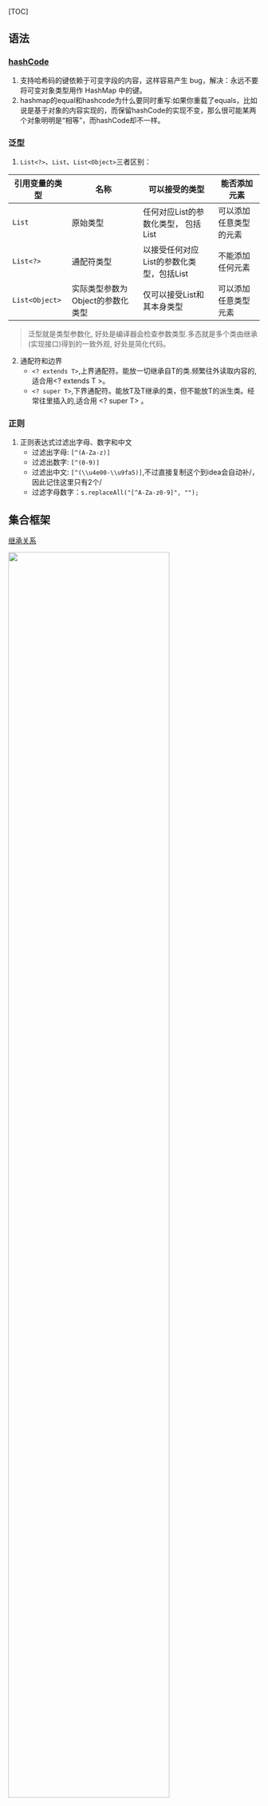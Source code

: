  [TOC] 

## 语法

### [hashCode](https://www.ibm.com/developerworks/cn/java/j-5things3/index.html?ca=drs-)

1. 支持哈希码的键依赖于可变字段的内容，这样容易产生 bug，解决：永远不要将可变对象类型用作 HashMap 中的键。
2. hashmap的equal和hashcode为什么要同时重写:如果你重载了equals，比如说是基于对象的内容实现的，而保留hashCode的实现不变，那么很可能某两个对象明明是“相等”，而hashCode却不一样。

### 泛型

1. `List<?>`、`List`、`List<Object>`三者区别：

| 引用变量的类型 | 名称                             | 可以接受的类型                           | 能否添加元素           |
| -------------- | -------------------------------- | ---------------------------------------- | ---------------------- |
| `List`         | 原始类型                         | 任何对应List的参数化类型， 包括List      | 可以添加任意类型的元素 |
| `List<?>`      | 通配符类型                       | 以接受任何对应List的参数化类型，包括List | 不能添加任何元素       |
| `List<Object>` | 实际类型参数为Object的参数化类型 | 仅可以接受List和其本身类型               | 可以添加任意类型元素   |

> 泛型就是类型参数化, 好处是编译器会检查参数类型.多态就是多个类由继承(实现接口)得到的一致外观, 好处是简化代码。

2. 通配符和边界
   - `<? extends T>`,上界通配符。能放一切继承自T的类.频繁往外读取内容的,适合用<? extends T >。
   - `<? super T>`,下界通配符。能放T及T继承的类，但不能放T的派生类。经常往里插入的,适合用 <? super T> 。

### 正则

1. 正则表达式过滤出字母、数字和中文
   - 过滤出字母: `[^(A-Za-z)]`
   - 过滤出数字: `[^(0-9)]`
   - 过滤出中文: `[^(\\u4e00-\\u9fa5)]`,不过直接复制这个到idea会自动补/，因此记住这里只有2个/
   - 过滤字母数字：`s.replaceAll("[^A-Za-z0-9]", ""); `

## 集合框架

[继承关系](https://segmentfault.com/a/1190000014240704)

   <img src="https://github.com/xuzhuang1996/MyJava/blob/master/img/面试/collect.jpeg" width=80% height=80% />

### List

1. 特点：有序，存储顺序与取出顺序一致。

#### ArrayList

1. 结构图7：

   <img src="https://github.com/xuzhuang1996/MyJava/blob/master/img/面试/7ArrayList.png" width=80% height=80% />

2. 实现了List接口，可以List基本操作；实现了RandomAccess接口，作为一个标识，表示可以快速随机访问元素。

3. 底层数组，线程不安全。将数据存在Object[] elementData中。

4. `add(E e)`方法：

   - 检查一下数组的容量是否足够：size+1即当前增加元素所需要的容量minCapacity，如果是增加的第一个元素，设置minCapacity为默认10。
   - 所需容量minCapacity与当前容量elementData.length比较，如果数组长度不够，扩容1.5倍。如果还小，扩充为minCapacity。返回`Arrays.copyOf(elementData, newCapacity);`而Arrays.copyOf底层是System.arraycopy。

5. `remove(int index)`方法，跟`add(int index,E element)`一样，底层元素移动都是System.arraycopy实现。删除元素时不会减少容量，若减少容量则调用trimToSize()

#### 线程安全的ArrayList

1. Collections.synchronizedList(list)

   1. 在所有方法都加关键字，另外官方文档是建议我们在遍历的时候加锁处理的。

      List list = Collections.synchronizedList(new ArrayList());
         synchronized (list) {
            Iterator i = list.iterator(); // Must be in synchronized block
            while (i.hasNext())
      	  foo(i.next());
         }
         //因为该方法没加锁
         @Override
         public Iterator<T> iterator() {
             return backingList.iterator();
         }

2. CopyOnWriteArrayList

   1. add(E)时直接用ReentrantLock锁住代码块。拷贝一份新的，指向原数组，并且使用volatile修饰数组来保证修改后的可见性。

      private transient volatile Object[] array;

   2. add(int,E)同样用该锁，然后按index分2部分进行copy出一份新的数组进行相关的操作，在执行完修改操作后将原来集合指向新的集合来完成修改操作；

3. 特性：

   1. synchronizedList适合对数据要求较高的情况，但是因为读写全都加锁，所有效率较低。
   2. CopyOnWriteArrayList效率较高，适合读多写少的场景，因为在读的时候读的是旧集合，所以它的实时性不高。

#### LinkedList

1. 结构图8：

   <img src="https://github.com/xuzhuang1996/MyJava/blob/master/img/面试/8LinkedList.png" width=80% height=80% />

2. 实现了List接口，可以List基本操作；实现了Deque接口，可以操作队列。没有实现RandomAccess接口，不可快速随机访问元素。

3. 底层双向链表，线程不安全。注意：双向链表不是循环链表，只能说节点有前指针与后指针。

4. `add(E e)`方法，往链表最后添加元素。

5. `get(int index)`方法：如果下标小于长度的一半就从头遍历，否则从尾遍历。set方法类似。

### Vector

1. 底层数组，线程安全。扩容是直接扩一倍。

### 总结

1. 查询多用ArrayList，增删多用LinkedList
2. 实现了RandomAccess接口的list，优先选择普通for循环
3. 未实现RandomAccess接口的ist， 优先选择iterator遍历
4. [ArrayList与LinkedList的对比](https://github.com/Snailclimb/JavaGuide/blob/master/%E9%9D%A2%E8%AF%95%E5%BF%85%E5%A4%87/%E7%BE%8E%E5%9B%A2-%E8%BF%9B%E9%98%B6%E7%AF%87.md#%E4%B8%89-%E8%81%8A%E8%81%8A-java-%E4%B8%AD%E7%9A%84%E9%9B%86%E5%90%88%E5%90%A7%EF%BC%81)

### Set

1. 特点：元素不可重复。

#### HashSet

1. 底层哈希表，即一个数组，其中元素为链表。

#### TreeSet

1. 底层红黑树。

#### LinkedHashSet

1. 底层哈希表与链表组成。

### Map

1. Collections.unmodifiableMap(cache);返回一个不可修改的视图
1. [红黑树](http://www.sohu.com/a/201923614_466939)特性：
   - 根节点总是黑色的；
   - 每个叶子节点都是红色
   - 如果节点是红色的，则它的父子节点必须是黑色；
   - [从根节点到叶节点或空子节点的每条路径，必须包含相同数目的黑色节点](https://www.cnblogs.com/CarpenterLee/p/5503882.html)

#### HashMap

1. 结构图

   <img src="https://github.com/xuzhuang1996/MyJava/blob/master/img/面试/9Hashmap.png" width=80% height=80% />

2. 为何红黑树？我的理解：

   1. 不光是为了存储，更多的是为了建立索引树，便于搜索。
   2. 常见的二叉搜索树，一般容易极端情况退化成链表；而平衡树好，但是每次插入容易旋转啥的，很费时；现在红黑树调整可以分为两类：一类是颜色调整，即改变某个节点的颜色；另一类是结构调整，集改变检索树的结构关系,不完全L树的平衡条件的，即每个节点的左子树和右子树的高度最多差1的二叉查找树。红黑是用非严格的平衡来换取增删节点时候旋转次数的降低。O(㏒(n))

3. 底层数组+链表(拉链法)，即散列表

4. Hashmap的扩容需要满足两个条件：当前数据存储的数量（即size()）大小必须大于等于阈值；当前加入的数据是否发生了hash冲突

5. `put(K key,V value)`方法。

   - 以key计算哈希值,这里面的key.hashCode()是Object方法，就是任何对象都有一个哈希码hashCode。接着计算`hashCode^hashCode>>>16`，才是最终的哈希值。下面解释这样计算的原因。

         static final int hash(Object key) {
             int h;
             return (key == null) ? 0 : (h = key.hashCode()) ^ (h >>> 16);
         }

    - 接着，执行put操作。散列表容量n,而哈希值范围很广，为了将哈希值缩小范围正好对应在[0,n-1]上做数组下标，采用&运算，这样不管哈希值多大，高于n的二进制位全部为0，计算的结果就在[0,n-1]。现在解释`hashCode^hashCode>>>16`，如果很多哈希码高位差异大而低位相同，直接计算`(n - 1) & hash`的值相同的情况会增加，导致碰撞概率增大。而这样计算后，此时的低位实际上是高位与低位的结合，增加了随机性。

#### ConCurrentHashMap

1. 特性：

   - JDK1.8底层是链表+数组+红黑树
   - 支持高并发的访问和更新，线程安全
   - 检索操作不用加锁，get方法非阻塞
   - key和value都不允许为null

    >Hashtable是在每个方法上都加上了Synchronized完成同步，效率低下。1.8的ConcurrentHashMap通过在部分加锁和利用CAS算法来实现同步。1.7是采用分段锁。

2. [在原先HashMap的基础上采取的方案](https://www.jianshu.com/p/c0642afe03e0)。

## NIO流

1. Non-blocking，与IO的区别：
   - IO是面向流的，NIO是面向缓冲区的。
   - IO流是阻塞的，NIO流是不阻塞的。NIO中，一个线程请求写入一些数据到某通道，但不需要等待它完全写入，这个线程同时可以去做别的事情,真正的IO操作是内核线程。而IO则是：当一个线程调用read() 或 write()时，该线程被阻塞，直到有一些数据被读取，或数据完全写入。该线程在此期间不能再干任何事情了
   - [NIO的核心是selector中的事件通知](http://www.fanyeong.com/2016/09/19/%E5%AF%B9nio%E7%9A%84%E4%B8%80%E7%82%B9%E7%90%86%E8%A7%A3/).
     - 在BIO中,每来一个连接请求，服务器都将分配一个线程来处理这个连接，这个线程专门用来处理读写等事件，直到连接关闭。阻塞并不是IO读写，而是在IO等待。
     - 而NIO中每次来连接都丢给专门处理连接的线程来将请求注册到Selectors，即一个线程用于接受请求；一个线程池用于（或者自己新建一个线程）处理请求——完成读写数据的操作
   - Selectors（选择器）。选择器用于使用单个线程处理多个通道。线程之间的切换对于操作系统来说是昂贵的。 选择器是一个可以监视多个通道的对象，使用Selector的话，我们必须把Channel注册到Selector上，然后就可以调用Selector的select()方法。这个方法会进入阻塞，直到有一个channel的状态符合条件。当方法返回后，线程可以处理这些事件

### 原理

1. [来源1](https://tech.meituan.com/2016/11/04/nio.html)

2. [来源2](https://segmentfault.com/a/1190000003063859) 

3. 文件描述符fd

   1. 文件描述符在形式上是一个非负整数,它是一个索引值，指向内核为每一个进程所维护的**该进程打开文件的记录表**。
   2. 当程序打开一个现有文件或者创建一个新文件时，内核向进程返回一个文件描述符。

4. 首先缓存IO的过程：

   1. 等待数据准备。数据会先被拷贝到操作系统内核的缓冲区中
   2. 将数据从内核拷贝到进程中 ，即从操作系统内核的缓冲区拷贝到应用程序的地址空间。

5. 而NIO的工作原理是：当用户进程发出read操作时，如果kernel中的数据还没有准备好，那么它并不会block用户进程，而是立刻返回一个error。从用户进程角度讲 ，它发起一个read操作后，并不需要等待，而是马上就得到了一个结果。因此，用户进程需要不断的主动询问kernel数据好了没有。

6. 而在kernel内核内部，用单个process处理所有IO请求，即不断的轮询所负责的所有socket，当某个socket有数据准备好了，就通知用户进程：

   2. 当用户进程调用了selector.select，没有事件到来，那么整个进程会被block。而同时，kernel会“监视”所有selector负责的socket。
   3. 如果有事件到来，即任何一个socket中的数据准备好了，将执行系统调用（Linux 2.6之前是select、poll，2.6之后是epoll）。新事件到来的时候，会在selector上注册标记位，标示可读、可写或者有连接到来。这个时候用户进程再调用read操作，将数据从kernel拷贝到用户进程

    >select是阻塞的，无论是通过操作系统的通知（epoll）还是不停的轮询(select，poll)，这个函数是阻塞的。所以你可以放心大胆地在一个while(true)里面调用这个函数而不用担心CPU空转。

7. select，poll，epoll都是**IO多路复用**的机制，但本质上都是同步I/O，而异步I/O则无需自己负责进行读写.

   1. `int select (int n, fd_set *readfds, fd_set *writefds, fd_set *exceptfds, struct timeval *timeout);`底层数组
      1. select监视writefds、readfds、和exceptfds。
      2. 调用后select函数会阻塞，直到有描述符就绪（有数据 可读、可写、或者有except），或者超时（timeout指定等待时间，如果立即返回设为null即可），函数返回。当select函数返回后，可以通过遍历fdset，来找到就绪的描述符。
      3. 缺点在于单个进程能够监视的文件描述符的数量存在最大限制,Linux上一般为1024
   2. poll,和select函数一样，poll返回后，需要轮询pollfd来获取就绪的描述符。select和poll都需要在返回后，通过遍历文件描述符来获取已经就绪的socket。事实上，同时连接的大量客户端在一时刻可能只有很少的处于就绪状态，因此随着监视的描述符数量的增长，其效率也会线性下降。底层链表。
   3. epoll。底层红黑树
      1. `int epoll_create(int size);`,创建一个epoll的句柄，参数size并不是限制了epoll所能监听的描述符最大个数，只是对内核初始分配内部数据结构的一个建议
      2. `int epoll_ctl(int epfd, int op, int fd, struct epoll_event *event)；`对指定描述符fd执行op操作，将描述符和感兴趣的事件注册到epoll实例，即红黑树进行增删改
      3. `int epoll_wait(int epfd, struct epoll_event * events, int maxevents, int timeout);`阻塞等待IO事件,返回需要处理的事件数目，并会将就绪的描述符存储到events参数中。如返回0表示已超时。
   4. epoll对上面2个的缺点处理：
      1. 监视的描述符数量不受限制，就是树的大小。
      1. 遍历：epoll事先通过epoll_ctl()来注册一个文件描述符，一旦基于某个文件描述符就绪时，内核会采用类似callback的回调机制，迅速激活这个文件描述符，当进程调用epoll_wait() 时便得到通知。此处去掉了遍历文件描述符，而是通过监听回调的的机制。

### Channel

[来源](https://mp.weixin.qq.com/s?__biz=MzU4NDQ4MzU5OA==&mid=2247483966&idx=1&sn=d5cf18c69f5f9ec2aff149270422731f&chksm=fd98545fcaefdd49296e2c78000ce5da277435b90ba3c03b92b7cf54c6ccc71d61d13efbce63#rd)

1. FileChannel： 用于文件的数据读写。使用：
   - 开启FileChannel。无法直接打开抽象类FileChannel，需要通过 InputStream，OutputStream或RandomAccessFile获取FileChannel。
   - 从FileChannel读取数据read()/写入数据write()
   - 关闭FileChannel
2. DatagramChannel： 用于UDP的数据读写
   - 获取DataGramChannel
   - 接收/发送消息
3. SocketChannel： 用于TCP的数据读写，一般是客户端实现

  - 通过SocketChannel连接到远程服务器
  - 创建读数据/写数据缓冲区对象来读取服务端数据或向服务端发送数据
  - 关闭SocketChannel

4. ServerSocketChannel: 允许我们监听TCP链接请求，每个请求会创建会一个SocketChannel，一般是服务器实现

   - 通过ServerSocketChannel 绑定ip地址和端口号

   - 通过ServerSocketChannelImpl的accept()方法创建一个SocketChannel对象用户从客户端读/写数据

   - 创建读数据/写数据缓冲区对象来读取客户端数据或向客户端发送数据

   - 关闭SocketChannel和ServerSocketChannel

     >非阻塞模式.在使用传统的ServerSocket和Socket的时候,很多时候程序是会阻塞的,比如 serversocket.accept()的时候都会阻塞 accept()方法除非等到客户端socket的连接或者被异常中断,否则会一直等待下去;在ServerSocket与Socket的方式中 服务器端往往要为每一个客户端(socket)分配一个线程,而每一个线程都有可能处于长时间的阻塞状态中.而过多的线程也会影响服务器的性能;在JDK1.4引入了非阻塞的通信方式,这样使得服务器端只需要一个线程就能处理所有客户端socket的请求

5. Scatter / Gather

   - Scatter: 从一个Channel读取的信息分散到N个缓冲区中(Buufer)

         ByteBuffer header = ByteBuffer.allocate(128);
          ByteBuffer body = ByteBuffer.allocate(128);
          ByteBuffer [] array = {header,body}
          channel.read(array);
          //read()方法内部会负责把数据按顺序写进传入的buffer数组内。一个buffer写满后，接着写到下一个buffer中。
          //举个例子，假如通道中有200个字节数据，那么header会被写入128个字节数据，body会被写入72个字节数据；

   - Gather: 将N个Buffer里面内容按照顺序发送到一个Channel.

     >无论是scatter还是gather操作，都是按照buffer在数组中的顺序来依次读取或写入的

6. 通道之间的数据传输。以上都是通道与缓冲的传输，通道之间可以传输。在Java NIO中如果一个channel是FileChannel类型的，那么他可以直接把数据传输到另一个channel。

### Selector（选择器）

[来源](https://mp.weixin.qq.com/s?__biz=MzU4NDQ4MzU5OA==&mid=2247483970&idx=1&sn=d5e2b133313b1d0f32872d54fbdf0aa7&chksm=fd985423caefdd354b587e57ce6cf5f5a7bec48b9ab7554f39a8d13af47660cae793956e0f46#rd)

1. 用于检查一个或多个NIO Channel（通道）的状态是否处于可读、可写。使用Selector的好处在于： 使用更少的线程来就可以来处理通道了， 相比使用多个线程，避免了线程上下文切换带来的开销。

2. SelectionKey表示了一个特定的通道对象和一个特定的选择器对象之间的注册关系.
   - `OP_CONNECT`,连接就绪
   - `OP_ACCEPT`,接收就绪
   - `OP_READ`,读就绪
   - `OP_WRITE`, 写就绪
3. select(),返回的int值表示有多少通道已经就绪
   - int select()：阻塞到至少有一个通道在你注册的事件上就绪了。
   - int select(long timeout)：和select()一样，但最长阻塞时间为timeout毫秒。
   - int selectNow()：非阻塞，只要有通道就绪就立刻返回。
4. 一旦调用select()方法，并且返回值不为0时，则 可以通过调用Selector的selectedKeys()方法来访问已选择键集合 。`Set selectedKeys=selector.selectedKeys(); `,进而可以放到和某SelectionKey关联的Selector和Channel

### 问题：

- System.out.println()是什么？println是PrintStream的一个方法。out是一个静态PrintStream类型的成员变量，System是一个java.lang包中的类，用于和底层的操作系统进行交互。
- File类，它主要用于知道一个文件的属性，读写权限，大小等信息
- RandomAccessFile，它在java.io包中是一个特殊的类，既不是输入流也不是输出流，它两者都可以做到。


### AIO

1. 特点：
   - 读完后通知
   - 不会加快IO，只是读完后进行通知
   - 使用回调函数，进行业务处理。能够胜任那些重量级，读写过程长的任务

## Java8

### Lambda

#### 应用

1. 前提：

   1. 方法的参数或者局部变量类型必须为接口。抽象类都不行
   2. 接口中有且仅有一个抽象方法。（equal方法因为object已实现不算，default修饰的方法也不算）

2. lambda例子

       //最初。匿名的内部类不能访问外部的索引值。如果只是一个值，没有修改过，那是可以访问的，但是如果修改过就不能使用，即需要final，即使不声明，也不能修改。
       ExecutorService executorService = Executors.newFixedThreadPool(10);
       for(int i = 0; i < 5; i++) {
         int temp = i;
         executorService.submit(new Runnable() {
           public void run() {
             //If uncommented the next line will result in an error
             //System.out.println("Running task " + i); 
             //local variables referenced from an inner class must be final or effectively final
       
             System.out.println("Running task " + temp); 
           }
         });
       }
       executorService.shutdown();
       
       //一次演变
       ExecutorService executorService = Executors.newFixedThreadPool(10)；            
       IntStream.range(0, 5)
        .forEach(i -> 
          executorService.submit(new Runnable() {
            public void run() {
              System.out.println("Running task " + i); 
            }
          }));
       executorService.shutdown();
       
       //二次演变
       IntStream.range(0, 5)
                .forEach(i -> executorService.submit(() -> System.out.println("Running task " + i)));

3. 将一个list中所有元素合在一起：不用reduce

       names.stream()
            .collect(Collectors.joining(", "))

4. 尽管lambda 表达式没有任何错误，但它的语法对于当前这个任务而言过于复杂。为了理解 (parameters) -> body 的用途，我们需要进入 body（在 -> 的右侧）来查看该形参发生了什么。如果该lambda表达式没有对该形参执行任何实际操作，则付出的努力就白费了。在此情况下，将传递 lambda 表达式替换为方法引用会比较有益。

       numbers.stream()
              .forEach(e -> System.out.println(e));
       //方法引用  
       numbers.stream()
              .forEach(System.out::println);

   如果 lambda 表达式的目的仅是将一个形参传递给实例方法，那么可以将它替换为实例上的方法引用

         e -> this.increment(e)
         this::increment

   如果传递表达式要传递给静态方法，可以将它替换为类上的方法引用

         e -> Integer.valueOf(e)
         Integer::valueOf

   如果形参是方法调用的目标,跟静态类似

         .map(e -> e.doubleValue())
         className::doubleValue

    一个构造函数调用

         .collect(toCollection(() -> new LinkedList<Double>()));
         .collect(toCollection(LinkedList::new));

    reduce传递2个参数的调用

         .reduce(0, (total, e) -> Integer.sum(total, e)));
         .reduce(0, Integer::sum));

5. lambda中闭包携带状态的方式是：闭包保留着 状态value 的一个副本

#### 原理

1. 实例：

       //目的接口，
       interface Swim{
           void fun();
       }
       public class Lambda {
           public static void main(String[] args) {
               fun(() -> System.out.println("6"));
           }
           /**匿名内部类方式，
           fun(new Swim() {
             @Override
             public void fun() {
                 System.out.println("6");
             }
           });**/
           
           public static void fun(Swim swim){
               swim.fun();
           }
       }

2. lambda会在该类Lambda中生成一个私有静态方法，比如mian方法中第一次使用lambda：`lambda$main$0`，方法中的内容为lambda的表达式内容

       //javap -c -p C:\Users\wd\IdeaProjects\untitled\out\production\untitled\Lambda.class获取如下信息
       public class Lambda {
          public Lambda();
            Code:
               0: aload_0
               1: invokespecial #1                  // Method java/lang/Object."<init>":()V
               4: return
       
          public static void main(java.lang.String[]);
            Code:
               0: invokedynamic #2,  0              // InvokeDynamic #0:fun:()LSwim;
               5: invokestatic  #3                  // Method fun:(LSwim;)V
               8: return
       
          public static void fun(Swim);
            Code:
               0: aload_0
               1: invokeinterface #4,  1            // InterfaceMethod Swim.fun:()V
               6: return
       
          private static void lambda$main$0();
            Code:
               0: getstatic     #5                  // Field java/lang/System.out:Ljava/io/PrintStream;
               3: ldc           #6                  // String 6
               5: invokevirtual #7                  // Method java/io/PrintStream.println:(Ljava/lang/String;)V
               8: return
        }

3. 然后在运行中动态生成一个内部类，实现目的接口Swim，并重写抽象方法，重写内容就是调用原先类新增的静态私有方法`Lambda.lambda$main$0();`。具体类生成方式：在`C:\Users\wd\IdeaProjects\untitled\out\production\untitled>`目录下执行命令：`java -Djdk.internal.lambda.dumpProxyClasses com.Lambda`,在正常的Java执行命令下加上这个参数，即可保存lambda动态生成的匿名内部类class数据到一个文件中。

       package com;
       import java.lang.invoke.LambdaForm.Hidden;
       
       // $FF: synthetic class
       final class Lambda$$Lambda$1 implements Swim {
           private Lambda$$Lambda$1() {
           }
       
           @Hidden
           public void fun() {
               Lambda.lambda$main$0();
           }
       }

### Stream

1. [流stream的原理](https://www.ibm.com/developerworks/cn/java/j-lo-java8streamapi/)。这篇文章学习流必须看。

   1. 操作包括：

     - Intermediate：map (mapToInt, flatMap 等)、 filter、 distinct、 sorted、 peek、 limit、 skip、 parallel、 sequential、 unordered。Intermediate 操作永远是惰性化的。也就是说没有Terminal操作，Intermediate操作并不会执行，比如在Intermediate中打印数据则不会打印出来。
       - arrayList.stream().map(e -> e * 3 + 2).mapToInt(Integer::intValue).sum();
     - Terminal：forEach、 forEachOrdered、 toArray、 reduce、 collect、 min、 max、 count、 anyMatch、 allMatch、 noneMatch、 findFirst、 findAny、 iterator
     - Short-circuiting：anyMatch、 allMatch、 noneMatch、 findFirst、 findAny、 limit

   2. 一次性使用。terminal操作之后无法再次进行terminal操作。
   3. 可以并行计算parallelStream。缺点是结果打乱之前顺序,以及线程安全问题。
   4. 注意：reduce(),如果没有设置初始种子，返回的是 Optional，也就是可能没有值进行reduce操作。而如果指定了初始值，就返回具体的对象 

2. 流转数组

       Integer[] integers = Stream.of(1, 2, 3, 4, 5).toArray(Integer[]::new);

3. 转Map等

       employees.stream().collect(Collectors.toMap( e -> e.getEmpId(),  e -> e));

4. IntStream数值流，[为了减少Integer与int计算时的拆装箱问题而引入](https://www.jianshu.com/p/e429c517e9cb)。

   1. iterate ： 依次对每个新生成的值应用函数

          //生成流，首元素为 0，之后依次加 2
          Stream.iterate(0, n -> n + 2)

   2. 注意流的使用顺序

          //输出0.1后继续运行
          IntStream.iterate(0, i -> (i + 1) % 2).distinct().limit(6).forEach(System.out::println);
          //输出0.1后停止
          IntStream.iterate(0, i -> (i + 1) % 2).limit(6).distinct().forEach(System.out::println); 

### 函数式编程思想

1. Function接口，一般将函数作为参数进行引用传递，需要关注的是Function本身是一种行为。

   > `::`，[双冒号](https://www.cnblogs.com/tietazhan/p/7486937.html)。`Function<String, String> f = String::toUpperCase`,这里通过这种方式调用成员方法，将其赋值给Function，则默认Function的第一个参数为该类的实例对象。如果toUpperCase有参数，则不能使用该方式调用，除非重载的方法没有参数。

2. [Function<T, R>，T—函数的输入类型，R-函数的输出类型。](https://www.orchome.com/935)lambda的写法就是Function内部写一个方法T为输入，使用的时候调用apply或者compose等就是相当于重写了该方法，获取返回。因为apply方法是必须实现的，而compose、andThen是default关键字修饰。

```
// 我的理解是，compose与andThen的顺序正好相反。即两个function执行顺序相反，同时将前者的输出作为后一个function的输入
Function<Integer, Integer> function1 = (value) -> value * value;
Function<Integer, Integer> function2 = (value) -> value * 2;
function1.compose(function2).apply(10); // 400
function1.andThen(function2).apply(10); // 200
```

3. 当然，对于需要重复使用的Function，可以事前定义好，像写函数一样，在具体使用的时候直接赋值。然后调用时直接用apply方法传参数就好了。

4. 将Function作为函数参数的意义：提前将行为抽象出来，在使用的时候定义具体的行为方式，而不是一个一个直接定义函数。解耦。比如：求年龄>20,求年龄<20岁等过滤时，不用定义函数，用Function实现过滤输出。

```
public class function {
    public static void main(String[] args) {
        // function传递行为
        compute(1, value -> value + 10);
        compute(1, value -> value * 2);
        // 非function
        compute1(1);
        compute2(1);
    }

    public static int compute(int a, Function<Integer, Integer> function){
        return  function.apply(a);
    }

    public static int compute1(int a){
        return a + 10;
    }

    public static int compute2(int a){
        return a * 2;
    }
}
```

5. BiFunction，如果想利用Function接口实现两个输入参数一个输出，做不到，因此有了BiFunction。不过BiFunction只有andThen方法，因为BiFunction只能返回一个输出，compose中将Function作为输入的话，下一个执行的行为是BiFunction，需要2个输入，不可。

6. Predicate接口，针对一个参数的，用于判断lambda的方法体中表达式真假。跟Function接口一样，将判断作为一种行为抽象出来，作为参数传递。

7. Supplier接口，不需要参数，返回一个结果。一般用于工厂方法。

8. BinaryOperator接口，`interface BinaryOperator<T> extends BiFunction<T,T,T>`,用法我觉得跟C++的operator类似。定义两个对象之间的计算得到另一个对象。当然远不止这样的功能。比如在该接口中只有2个静态方法：
   - minBy(Comparator<T> c),返回两个对象间较小的一个。
   - maxBy()

### ForkJoin

1. parallelStream底层使用该框架，将一个大任务拆分为很多小任务来异步执行。包含三个模块：

   1. 线程池ForkJoinPool,继承自AbstractExecutorService,

      <img src="https://github.com/xuzhuang1996/MyJava/blob/master/img/Thread/pool.png" width=100% height=100% />

   2. 任务对象ForkJoinTask,实现Future接口。

   3. 执行任务的线程ForkJoinWorkerThread，继承自Thread类。

2. 原理包括分治法以及工作窃取  

3. 案例：

       package com;
       
       import java.util.concurrent.ForkJoinPool;
       import java.util.concurrent.RecursiveTask;
       
       public class ForkJoin {
           public static void main(String[] args) {
               ForkJoinPool forkJoinPool = new ForkJoinPool(); //创建一个线程池
               SumTask sumTask = new SumTask(1, 100000000);  // 创建一个线程池
               forkJoinPool.invoke(sumTask);  //提交任务
           }
       }
       
       // 创建一个求和的任务,该任务需继承RecursiveTask
       class SumTask extends RecursiveTask<Long> {
           //任务量拆分的临界值
           private long THRESHOLD = 3000L;
           //任务计算中的起始值跟结束值，比如计算3000到6000的值
           private long start = 0L;
           private long end = 0L;
       
           public SumTask(long start, long end) {
               this.start = start;
               this.end = end;
           }
       
           @Override
           protected Long compute() {
               long len = end - start;
       
               if (len > THRESHOLD){
                   //如果需要拆分,按2分法的方式进行拆分
                   long middle = (start + end) / 2;
                   SumTask left = new SumTask(start, middle);
                   left.fork();
                   SumTask right = new SumTask(middle + 1, end);
                   right.fork();
       
                   return left.join() + right.join();
               }else{
                   //如果需要计算
                   return (end + start) * len / 2;
               }
           }
       }

### Optional

1. 常见用法

       Optional<String> stringOptional = Optional.of("");
       stringOptional = Optional.empty();
       stringOptional.orElse(""); //如果stringOptional有值，就用自己的值，否则用orElse的值。泛型
       stringOptional.ifPresent(s -> System.out.println(s)); //与lambda的结合，如果有值就调用
       
       //在JDK1.9后改进了 Optional 类增加了 ifPresentOrElse 方法
       Optional.ofNullable(user).ifPresentOrElse(u -> {
          user.getName();
          user.getAge();
       }, () -> {
          System.err.println("user 对象为null");
       });
       
       //
       public String getUpperUserName2(Optional<User>op){
          String upperName=op. map(u->u.getUserName())
                            . map(s->s.toUpperCase())
                            . orE1se("null"); 
          return upperName;
        }

### 日期

1. 原先Date存在线程不安全等问题。现在使用LocalTime时分秒、LocalDate年月日、LocalDateTime具体时间

2. 相比之前，多了一些方法：

       LocalDate now = LocalDate.now();
       LocalDate localDate = LocalDate.of(2010, 1 ,1);
       now.isAfter(localDate); //时间的比较挺常用的
       now.isBefore(localDate);
       // 时间解析格式，有了自带的格式。但是LocalDate没有，需要自己解析
       LocalDateTime now = LocalDateTime.now();
       DateTimeFormatter dtf = DateTimeFormatter.ISO_DATE_TIME;
       String date = now.format(dtf); // 2019-12-09T18:48:13.14
       DateTimeFormatter dtf = DateTimeFormatter.ofPattern("yyyy-MM-dd"); // 或者自定义格式，注意时间方式MM月yyyy年dd天，都是有具体规范。线程安全

3. Duration计算时间的距离

       LocalDateTime now = LocalDateTime.now();
       LocalDateTime end = LocalDateTime.now();
       Duration duration = Duration.between(now, end);
       duration.toDays(); // 相差的天数，这里LocalTime也可以
       duration.toHours();

4. Period计算日期的距离

       LocalDate now = LocalDate.now();
       LocalDate end = LocalDate.now();
       Period period = Period.between(now, end); // 后面时间-前面时间
       period.getMonths();

### Instant

1. 时间戳，用于处理1970.1.1 00:00:00以来的秒与纳秒



## Effictive Java

### 静态工厂方法

1. 适用于基于接口的框架。其中，接口为静态工厂方法提供恰当的返回类型。
2. 例如：OPCEServiceFactory产生实例，而OPCEServiceInf为接口。所有实例都实现了OPCEServiceInf接口。得益于**静态工厂方法返回对象的类可以根据输入参数的不同而不同**。使用这种静态工厂方法需要客户端通过接口而不是实现类来引用返回的对象，这通常是良好的实践。

3. 例如：服务提供者框架JDBC。
   1. 服务接口，它表示实现。即Connection
   2. 提供者注册 API，提供者用来注册实现。即DriverManager.registerDriver
   3. 服务访问 API，客户端使用该 API 获取服务的实例。DriverManager.getConnection
   4. 服务提供者接口，它描述了一个生成服务接口实例的工厂对象。在没有服务提供者接口的情况下，必须对实现进行反射实例化。即Driver接口。即`Class.forName("com.mysql.jdbc.Driver")`
4. 缺点：很难找到对应的实例。需要通过编码规范命名：
   - from —— 类型转换方法，它接受单个参数并返回此类型的相应实例，例如：`Date d = Date.from(instant);`。
   - create 或 newInstance —— 该方法保证每次调用返回一个新的实例，例如：`Object newArray = Array.newInstance(classObject, arrayLen)`;
   - 除非有令人信服的理由，否则不要提供独立于构造方法或静态工厂的公共初始化方法。

### builder模式

1. 优势：builder 的参数可以在构建方法的调用之间进行调整，以改变创建的对象。 builder 可以在创建对象时自动填充一些属性，例如每次创建对象时增加的序列号。
2. 劣势：builder 模式比伸缩构造方法模式更冗长，因此只有在有足够的参数时才值得使用它，比如四个或更多。

### 私有构造方法

1. 工具类（utility classes）不是设计用来被实例化的。因此提供一个私有构造方法。

### 依赖注入优于硬连接资源（hardwiring resources）

1. 许多类依赖于一个或多个底层资源。例如，拼写检查器依赖于字典。不要用单例和静态工具类来实现依赖一个或多个底层资源的类，且该资源的行为会影响到该类的行为；也不要直接用这个类来创建这些资源。而应该将这些资源或者工厂传给构造器（或者静态工厂，或者构建器），通过它们来创建类。这个实践就被称作依赖注人，它极大地提升了类的灵活性、可重用性和可测试性。

### 避免创建不必要的对象

1. 工厂方法 `Boolean.valueOf(String)` 比构造方法 `Boolean(String)` 更可取，后者在 Java 9 中被弃用。构造方法每次调用时都必须创建一个新对象，而工厂方法永远不需要这样做，在实践中也不需要。

### 关闭资源使用try

1. try-with-resources。要使用这个构造，资源必须实现 `AutoCloseable` 接口。

2. 例如：

   ```java
   // try-with-resources with a catch clause
   static String firstLineOfFile(String path, String defaultVal) {
       try (BufferedReader br = new BufferedReader(
              new FileReader(path))) {
           return br.readLine();
       } catch (IOException e) {
           return defaultVal;
       }
   }
   ```

3. 由于底层物理设备发生故障，对 `readLine` 方法的调用可能会引发异常，并且由于相同的原因，调用 `close` 方法可能会失败。 在这种情况下，第二个异常完全冲掉了第一个异常。 在异常堆栈跟踪中没有第一个异常的记录，这可能使实际系统中的调试非常复杂——通常这是你想要诊断问题的第一个异常。

### 组合优于继承

1. 父类的实现可能会从发布版本不断变化，如果是这样，子类可能会被破坏，即使它的代码没有任何改变。 因此，一个子类必须与其超类一起更新而变化.
2. 存在继承的情况下，方法向超类方向集中，数据向子类方向集中

### 接口优于抽象类

1. 你可以通过提供一个抽象的骨架实现类（abstract skeletal implementation class）来与接口一起使用，将接口和抽象类的优点结合起来。 接口定义了类型，可能提供了一些默认的方法，而骨架实现类在原始接口方法的顶层实现了剩余的非原始接口方法。 继承骨架实现需要大部分的工作来实现一个接口。 这就是模板方法设计模式。

### 接口仅用来定义类型

1. 当类实现接口时，该接口作为一种类型（type），可以用来引用类的实例。因此，一个类实现了一个接口，因此表明客户端可以如何处理类的实例。**为其他目的定义接口是不合适的**。

### 重载

1. **重载（overloaded）方法之间的选择是静态的，而重写（overridden）方法之间的选择是动态的**。 

## 异常

1. IllegalArgumentException。检查参数有效性。一般应该在执行计算之前显式检查方法的参数。
2. IllegalStateException。非法状态异常。例如，如果在某个对象被正确地初始化之前，调用者就企图使用这个对象，就会抛出这个异常。如果我们在一个方法中需要抛出IllegalStateException，那么说明这个方法具有**implicit dependencies**
3. **不要直接重用 Exception、RuntimeException、Throwable 或者 Error。** 对待这些类要像对待抽象类一样。
4. 抛出与抽象对应的异常。
   1. 如果方法抛出的异常与它所执行的任务没有明显的联系，这种情形将会使人不知所措。
   2. 为了避免这个问题， **更高层的实现应该捕获低层的异常，同时抛出可以按照高层抽象进行解释的异常。**这种做法称为异常转译。

### 异常种类

1. [算术异常类](https://www.cnblogs.com/cvst/p/5822373.html)：ArithmeticExecption。除以0等。
2. 空指针异常类：NullPointerException
3. 类型强制转换异常：ClassCastException
4. 数组下标越界异常：ArrayIndexOutOfBoundsException
5. 文件未找到异常：FileNotFoundException
6. 字符串转换为数字异常：NumberFormatException
7. java.lang.OutOfMemoryError：内存不足错误。
8. java.lang.StackOverflowError：堆栈溢出错误。当一个应用递归调用的层次太深而导致堆栈溢出时抛出该错误。
9. java.lang.UnsupportedClassVersionError。JDK版本不同异常。换一个打包版本就行
10. [异常捕获后何时抛出？何时自己处理？](https://juejin.im/post/5ae66791f265da0b92655c5d)
    1. 尽量将异常统一抛给上层调用者，由上层调用者统一之时如何进行处理。如果在每个出现异常的地方都直接进行处理，会导致程序异常处理流程混乱，不利于后期维护和异常错误排查。由上层统一进行处理会使得整个程序的流程清晰易懂。 

## 架构

### 包结构

1. model层，分层领域模型。
2. helper层，用于提供底层的业务计算逻辑。Helper 依赖于特定的领域，即特定的业务。service里的每个方法只完成一个业务逻辑，如果业务逻辑比较复杂，可以考虑拆分成一个helper或者manager来专门处理这个复杂的逻辑，service就清清爽爽了，而不用一大堆的private方法在service里了。
3. 通用工具层与业务无关，任何系统，只要有需要都可以引用。
   1. 常量：分为属性名常量类、状态值常量类、普通字符串常量。

## 小工具

1. 界面输入密码繁琐。然后将其粘贴到书签栏，形成一个书签。

   ```javascript
   javascript:$('#name').val('admin');
   $('#pwd').val('123456');
   $('#submitDataverify').click();
   ```


## 参考

1. [Effictive Java](https://www.bookstack.cn/read/effective-java-3rd-chinese/docs-README.md)
2. [郑教练博客](http://arganzheng.life/)